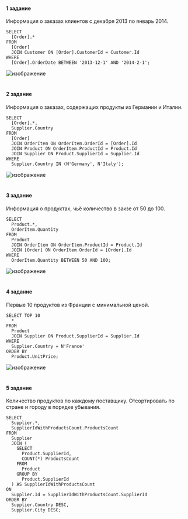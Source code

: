 #### 1 задание
Информация о заказах клиентов с декабря 2013 по январь 2014.
```
SELECT
  [Order].*
FROM
  [Order]
  JOIN Customer ON [Order].CustomerId = Customer.Id
WHERE
  [Order].OrderDate BETWEEN '2013-12-1' AND '2014-2-1';
```
![изображение](https://user-images.githubusercontent.com/125894838/232237602-c07104ad-142a-4eb4-9e1a-9223fc395c8c.png)

#
#### 2 задание
Информация  о заказах, содержащих продукты из Германии и Италии.
```
SELECT
  [Order].*,
  Supplier.Country
FROM
  [Order]
  JOIN OrderItem ON OrderItem.OrderId = [Order].Id
  JOIN Product ON OrderItem.ProductId = Product.Id
  JOIN Supplier ON Product.SupplierId = Supplier.Id
WHERE
  Supplier.Country IN (N'Germany', N'Italy');
```
![изображение](https://user-images.githubusercontent.com/125894838/232237629-dee004ac-1aa9-46bb-aedc-a7854d866f8e.png)

#
#### 3 задание
Информация о продуктах, чьё количество в закзе от 50 до 100.
```
SELECT
  Product.*,
  OrderItem.Quantity
FROM
  Product
  JOIN OrderItem ON OrderItem.ProductId = Product.Id
  JOIN [Order] ON OrderItem.OrderId = [Order].Id
WHERE
  OrderItem.Quantity BETWEEN 50 AND 100;
```
![изображение](https://user-images.githubusercontent.com/125894838/232237676-78c7c986-7ae6-4016-b713-fbd321aeaf7a.png)

#
#### 4 задание
Первые 10 продуктов из Франции с минимальной ценой.
```
SELECT TOP 10
  *
FROM
  Product
  JOIN Supplier ON Product.SupplierId = Supplier.Id
WHERE
  Supplier.Country = N'France'
ORDER BY
  Product.UnitPrice;
```
![изображение](https://user-images.githubusercontent.com/125894838/232237706-49fe4a89-918c-4605-a7fc-02d4ae4658e3.png)

#
#### 5 задание
Количество продуктов по каждому поставщику. Отсортировать по стране и городу в порядке убывания.
```
SELECT
  Supplier.*,
  SupplierIdWithProductsCount.ProductsCount
FROM
  Supplier
  JOIN (
    SELECT
      Product.SupplierId,
      COUNT(*) ProductsCount
    FROM
      Product
    GROUP BY
      Product.SupplierId
  ) AS SupplierIdWithProductsCount
ON
  Supplier.Id = SupplierIdWithProductsCount.SupplierId
ORDER BY
  Supplier.Country DESC,
  Supplier.City DESC;
```
